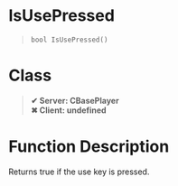 # IsUsePressed
> `bool IsUsePressed()`
# Class
> __✔ Server: CBasePlayer__  
> __✖ Client: undefined__  
# Function Description
Returns true if the use key is pressed.
